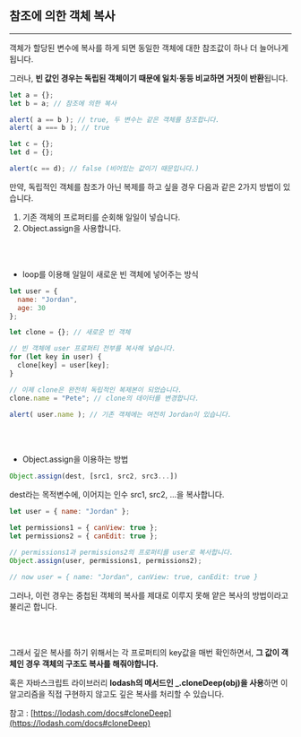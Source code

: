 ## 참조에 의한 객체 복사

---

객체가 할당된 변수에 복사를 하게 되면 동일한 객체에 대한 참조값이 하나 더 늘어나게 됩니다.

그러나, **빈 값인 경우는 독립된 객체이기 때문에 일치·동등 비교하면 거짓이 반환**됩니다.

```jsx
let a = {};
let b = a; // 참조에 의한 복사

alert( a == b ); // true, 두 변수는 같은 객체를 참조합니다.
alert( a === b ); // true

let c = {};
let d = {};

alert(c == d); // false (비어있는 값이기 때문입니다.)
```

만약, 독립적인 객체를 참조가 아닌 복제를 하고 싶을 경우 다음과 같은 2가지 방법이 있습니다.

1. 기존 객체의 프로퍼티를 순회해 일일이 넣습니다.
2. Object.assign을 사용합니다.

<br><br>

-  loop를 이용해 일일이 새로운 빈 객체에 넣어주는 방식

```jsx
let user = {
  name: "Jordan",
  age: 30
};

let clone = {}; // 새로운 빈 객체

// 빈 객체에 user 프로퍼티 전부를 복사해 넣습니다.
for (let key in user) {
  clone[key] = user[key];
}

// 이제 clone은 완전히 독립적인 복제본이 되었습니다.
clone.name = "Pete"; // clone의 데이터를 변경합니다.

alert( user.name ); // 기존 객체에는 여전히 Jordan이 있습니다.
```

<br><br>

- Object.assign을 이용하는 방법

```jsx
Object.assign(dest, [src1, src2, src3...])
```

dest라는 목적변수에, 이어지는 인수 src1, src2, ...을 복사합니다.

```jsx
let user = { name: "Jordan" };

let permissions1 = { canView: true };
let permissions2 = { canEdit: true };

// permissions1과 permissions2의 프로퍼티를 user로 복사합니다.
Object.assign(user, permissions1, permissions2);

// now user = { name: "Jordan", canView: true, canEdit: true }
```

그러나, 이런 경우는 중첩된 객체의 복사를 제대로 이루지 못해 얕은 복사의 방법이라고 불리곤 합니다.

<br><br>

그래서 깊은 복사를 하기 위해서는 각 프로퍼티의 key값을 매번 확인하면서, **그 값이 객체인 경우 객체의 구조도 복사를 해줘야합니다.**

혹은 자바스크립트 라이브러리 **lodash의 메서드인 _.cloneDeep(obj)을 사용**하면 이 알고리즘을 직접 구현하지 않고도 깊은 복사를 처리할 수 있습니다.

참고 : [https://lodash.com/docs#cloneDeep](https://lodash.com/docs#cloneDeep)